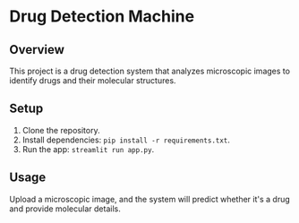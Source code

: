 # Drug Detection Machine

## Overview
This project is a drug detection system that analyzes microscopic images to identify drugs and their molecular structures.

## Setup
1. Clone the repository.
2. Install dependencies: `pip install -r requirements.txt`.
3. Run the app: `streamlit run app.py`.

## Usage
Upload a microscopic image, and the system will predict whether it's a drug and provide molecular details.
